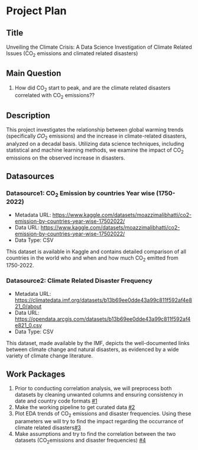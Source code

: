 # Project Plan

## Title
<!-- Give your project a short title. -->
Unveiling the Climate Crisis: A Data Science Investigation of Climate Related Issues (CO<sub>2</sub> emissions and climated related disasters) 

## Main Question

<!-- Think about one main question you want to answer based on the data. -->
1. How did CO<sub>2</sub> start to peak, and are the climate related disasters correlated with CO<sub>2</sub> emissions??

## Description

<!-- Describe your data science project in max. 200 words. Consider writing about why and how you attempt it. -->
This project investigates the relationship between global warming trends (specifically  𝐶𝑂<sub>2</sub> emissions) and the increase in climate-related disasters, analyzed on a decadal basis. Utilizing data science techniques, including statistical and machine learning methods, we examine the impact of CO<sub>2</sub> emissions on the observed increase in disasters.
## Datasources

<!-- Describe each datasources you plan to use in a section. Use the prefic "DatasourceX" where X is the id of the datasource. -->

### Datasource1: CO<sub>2</sub> Emission by countries Year wise (1750-2022)
* Metadata URL: https://www.kaggle.com/datasets/moazzimalibhatti/co2-emission-by-countries-year-wise-17502022/
* Data URL: https://www.kaggle.com/datasets/moazzimalibhatti/co2-emission-by-countries-year-wise-17502022/
* Data Type: CSV

This dataset is available in Kaggle and contains detailed comparison of all countries in the world who and when and how much CO<sub>2</sub> emitted from 1750-2022.

### Datasource2: Climate Related Disaster Frequency
* Metadata URL:  https://climatedata.imf.org/datasets/b13b69ee0dde43a99c811f592af4e821_0/about
* Data URL: https://opendata.arcgis.com/datasets/b13b69ee0dde43a99c811f592af4e821_0.csv
* Data Type: CSV 

This dataset, made available by the IMF, depicts the well-documented links between climate change and natural disasters, as evidenced by a wide variety of climate change literature.

## Work Packages

<!-- List of work packages ordered sequentially, each pointing to an issue with more details. -->

1. Prior to conducting correlation analysis, we will preprocess both datasets by cleaning unwanted columns and ensuring consistency in date and country code formats [#1][i1]
2. Make the working pipeline to get curated data [#2][i2]
3. Plot EDA trends of CO<sub>2</sub> emissions and disaster frequencies. Using these parameters we will try to find the impact regarding the occurrance of climate related disasters[#3][i3]
4. Make assumptions and try to find the correlation between the two datasets (CO<sub>2</sub>emissions and disaster frequencies) [#4][i4]


[i1]: https://github.com/poshraj24/Data_Science-MADE/issues/1
[i2]: https://github.com/poshraj24/Data_Science-MADE/issues/2
[i3]: https://github.com/poshraj24/Data_Science-MADE/issues/3
[i4]: https://github.com/poshraj24/Data_Science-MADE/issues/4
